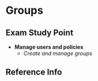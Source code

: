 # Groups

## Exam Study Point

* **Manage users and policies**
    * _Create and manage groups_

## Reference Info
